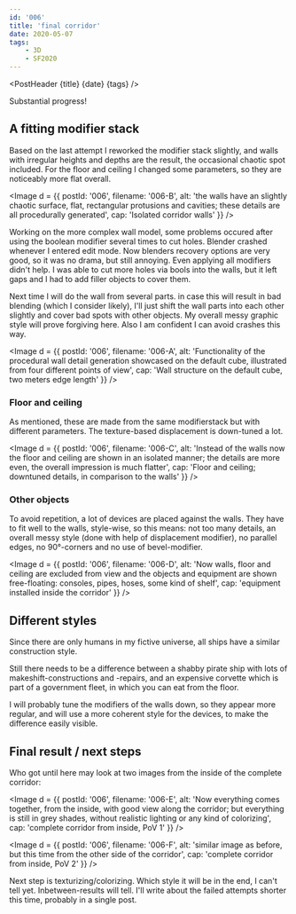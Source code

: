 ```yaml
---
id: '006'
title: 'final corridor'
date: 2020-05-07
tags:
    - 3D
    - SF2020
---
```




<script>
    import Image from '$lib/Image.svelte'
	import PostHeader from '$lib/PostHeader.svelte'
</script>



<PostHeader {title} {date} {tags} />

Substantial progress!

## A fitting modifier stack

Based on the last attempt I reworked the modifier stack slightly, and walls with irregular heights and depths are the result, the occasional chaotic spot included. For the floor and ceiling I changed some parameters, so they are noticeably more flat overall.

<Image d = {{ postId: '006', filename: '006-B',
	alt: 'the walls have an slightly chaotic surface, flat, rectangular protusions and cavities; these details are all procedurally generated',
	cap: 'Isolated corridor walls'
}} />

Working on the more complex wall model, some problems occured after using the boolean modifier several times to cut holes. Blender crashed whenever I entered edit mode. Now blenders recovery options are very good, so it was no drama, but still annoying. Even applying all modifiers didn't help. I was able to cut more holes via bools into the walls, but it left gaps and I had to add filler objects to cover them.

Next time I will do the wall from several parts. in case this will result in bad blending (which I consider likely), I'll just shift the wall parts into each other slightly and cover bad spots with other objects. My overall messy graphic style will prove forgiving here. Also I am confident I can avoid crashes this way.

<Image d = {{ postId: '006', filename: '006-A',
	alt: 'Functionality of the procedural wall detail generation showcased on the default cube, illustrated from four different points of view',
	cap: 'Wall structure on the default cube, two meters edge length'
}} />

### Floor and ceiling

As mentioned, these are made from the same modifierstack but with different parameters. The texture-based displacement is down-tuned a lot.

<Image d = {{ postId: '006', filename: '006-C',
	alt: 'Instead of the walls now the floor and ceiling are shown in an isolated manner; the details are more even, the overall impression is much flatter',
	cap: 'Floor and ceiling; downtuned details, in comparison to the walls'
}} />

### Other objects

To avoid repetition, a lot of devices are placed against the walls. They have to fit well to the walls, style-wise, so this means: not too many details, an overall messy style (done with help of displacement modifier), no parallel edges, no 90°-corners and no use of bevel-modifier.

<Image d = {{ postId: '006', filename: '006-D',
	alt: 'Now walls, floor and ceiling are excluded from view and the objects and equipment are shown free-floating: consoles, pipes, hoses, some kind of shelf',
	cap: 'equipment installed inside the corridor'
}} />

## Different styles

Since there are only humans in my fictive universe, all ships have a similar construction style.

Still there needs to be a difference between a shabby pirate ship with lots of makeshift-constructions and -repairs, and an expensive corvette which is part of a government fleet, in which you can eat from the floor.

I will probably tune the modifiers of the walls down, so they appear more regular, and will use a more coherent style for the devices, to make the difference easily visible.

## Final result / next steps

Who got until here may look at two images from the inside of the complete corridor:

<Image d = {{ postId: '006', filename: '006-E',
	alt: 'Now everything comes together, from the inside, with good view along the corridor; but everything is still in grey shades, without realistic lighting or any kind of colorizing',
	cap: 'complete corridor from inside, PoV 1'
}} />

<Image d = {{ postId: '006', filename: '006-F',
	alt: 'similar image as before, but this time from the other side of the corridor',
	cap: 'complete corridor from inside, PoV 2'
}} />

Next step is texturizing/colorizing. Which style it will be in the end, I can't tell yet. Inbetween-results will tell. I'll write about the failed attempts shorter this time, probably in a single post.